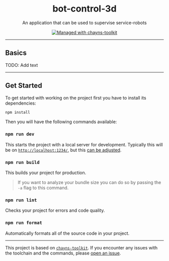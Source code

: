 <div align="center">
    <h1>bot-control-3d</h1>
    <p>An application that can be used to supervise service-robots</p>
    <a href="https://github.com/TobitSoftware/chayns-toolkit">
        <img 
            alt="Managed with chayns-toolkit" 
            src="https://img.shields.io/badge/managed%20with-chayns--toolkit-%23000?style=for-the-badge"
        />
    </a>
</div>

---

## Basics

TODO: Add text

---

## Get Started

To get started with working on the project first you have to install its
dependencies:

```bash
npm install
```

Then you will have the following commands available:

### `npm run dev`

This starts the project with a local server for development. Typically this will
be on [`http://localhost:1234/`](http://localhost:1234/), but this
[can be adjusted](https://github.com/TobitSoftware/chayns-toolkit#development-options).

### `npm run build`

This builds your project for production.

> If you want to analyze your bundle size you can do so by passing the `-a` flag
> to this command.

### `npm run lint`

Checks your project for errors and code quality.

### `npm run format`

Automatically formats all of the source code in your project.

---

This project is based on
[`chayns-toolkit`](https://github.com/TobitSoftware/chayns-toolkit). If you
encounter any issues with the toolchain and the commands, please
[open an issue](https://github.com/TobitSoftware/chayns-toolkit/issues/new).
